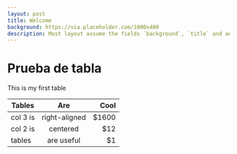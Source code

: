 ```yaml
---
layout: post
title: Welcome
background: https://via.placeholder.com/1000x400
description: Most layout assume the fields `background`, `title` and an optional `description`
---
```


# Prueba de tabla
This is my first table


| Tables        | Are           | Cool  |
| ------------- |:-------------:| -----:|
| col 3 is      | right-aligned | $1600 |
| col 2 is      | centered      | $12   |
| tables        | are useful    | $1    |
